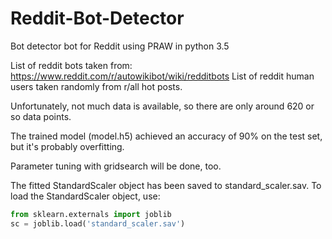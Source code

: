 # Reddit-Bot-Detector
Bot detector bot for Reddit using PRAW in python 3.5

List of reddit bots taken from: https://www.reddit.com/r/autowikibot/wiki/redditbots
List of reddit human users taken randomly from r/all hot posts.

Unfortunately, not much data is available, so there are only around 620 or so data points.

The trained model (model.h5) achieved an accuracy of 90% on the test set, but it's probably overfitting.

Parameter tuning with gridsearch will be done, too.

The fitted StandardScaler object has been saved to standard_scaler.sav.
To load the StandardScaler object, use:
```python
from sklearn.externals import joblib
sc = joblib.load('standard_scaler.sav')
```
